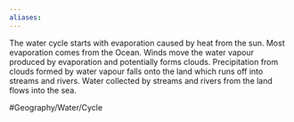 ```yaml
---
aliases: 
---
```


The water cycle starts with evaporation caused by heat from the sun. Most evaporation comes from the Ocean. Winds move the water vapour produced by evaporation and potentially forms clouds. Precipitation from clouds formed by water vapour falls onto the land which runs off into streams and rivers. Water collected by streams and rivers from the land flows into the sea.



#Geography/Water/Cycle 

